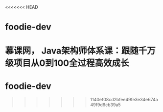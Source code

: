<<<<<<< HEAD
# foodie-dev
慕课网， Java架构师体系课：跟随千万级项目从0到100全过程高效成长
=======
# foodie-dev
>>>>>>> 1140ef08cd2bfee49fe3e34e674a49f9d6cb39a5
